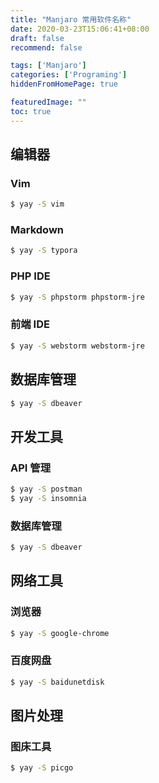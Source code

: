 ```yaml
---
title: "Manjaro 常用软件名称"
date: 2020-03-23T15:06:41+08:00
draft: false
recommend: false

tags: ['Manjaro']
categories: ['Programing']
hiddenFromHomePage: true

featuredImage: ""
toc: true
---
```


<!--more-->

## 编辑器

### Vim

```bash
$ yay -S vim
```

### Markdown

```bash
$ yay -S typora
```

### PHP IDE

```bash
$ yay -S phpstorm phpstorm-jre
```

### 前端 IDE

```bash
$ yay -S webstorm webstorm-jre
```

## 数据库管理

```bash
$ yay -S dbeaver
```

## 开发工具

### API 管理

```bash
$ yay -S postman
$ yay -S insomnia
```

### 数据库管理

```bash
$ yay -S dbeaver
```

## 网络工具

### 浏览器

```bash
$ yay -S google-chrome
```

### 百度网盘

```bash
$ yay -S baidunetdisk
```

## 图片处理

### 图床工具

```bash
$ yay -S picgo
```


